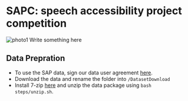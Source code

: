 # SAPC: speech accessibility project competition
![photo1](https://github.com/XIUWEN-ZHENG/SAPC/assets/96778918/c7d5ac78-6096-4f97-86fd-1d2ab4a060bb)
Write something here
## Data Prepration
* To use the SAP data, sign our data user agreement [here](URL "https://speechaccessibilityproject.beckman.illinois.edu/conduct-research-through-the-project").
* Download the data and rename the folder into ```/DatasetDownload```
* Install 7-zip [here](URL "https://www.7-zip.org/download.html") and unzip the data package using ```bash steps/unzip.sh```.
